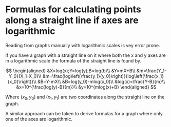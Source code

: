 # Formulas for calculating points along a straight line if axes are logarithmic

Reading from graphs manually with logarithmic scales is vey error prone. 

If you have a graph with a straight line on it where both the x and y axes are in a logarithmic scale the formula of the straight line is found by.  

$$
\begin{aligned}
&X=log(x);Y=log(y);B=log(b)\\
&Y=mX+B\\
&m=\frac{Y_1-Y_0}{X_1-X_0}\\
&m=\frac{log\left(\frac{y_1}{y_0}\right)}{log\left(\frac{x_1}{x_0}\right)}\\
&B=Y-mX\\
&B=log(y_0)-mlog(x_0)\\
&log(x)=\frac{Y-B}{m}\\
&x=10^{\frac{log(y)-B}{m}}\\
&y=10^{mlog(x)+B}
\end{aligned}
$$

Where $(x_0,y_0)$ and $(x_1,y_1)$ are two coordinates along the straight line on the graph.

A similar approach can be taken to derive formulas for a graph where only one of the axes are logarithmic.